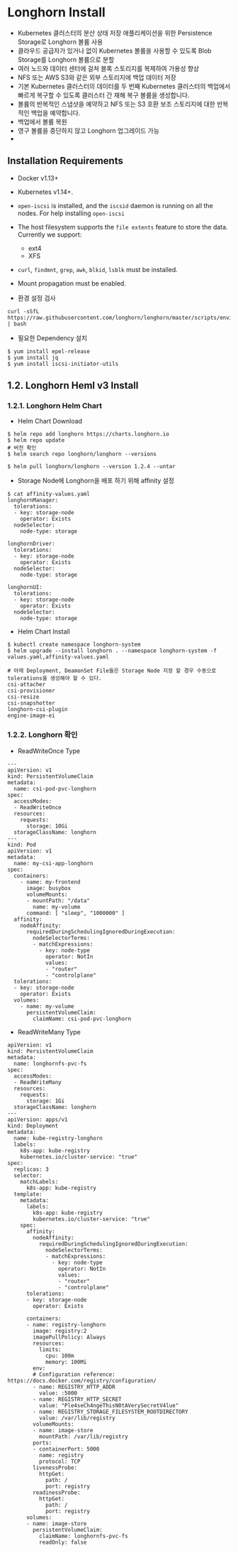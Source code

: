 # Longhorn Install

-   Kubernetes 클러스터의 분산 상태 저장 애플리케이션을 위한 Persistence Storage로 Longhorn 볼륨 사용
-   클라우드 공급자가 있거나 없이 Kubernetes 볼륨을 사용할 수 있도록 Blob Storage를 Longhorn 볼륨으로 분할
-   여러 노드와 데이터 센터에 걸쳐 블록 스토리지를 복제하여 가용성 향상
-   NFS 또는 AWS S3와 같은 외부 스토리지에 백업 데이터 저장
-   기본 Kubernetes 클러스터의 데이터를 두 번째 Kubernetes 클러스터의 백업에서 빠르게 복구할 수 있도록 클러스터 간 재해 복구 볼륨을 생성합니다.
-   볼륨의 반복적인 스냅샷을 예약하고 NFS 또는 S3 호환 보조 스토리지에 대한 반복적인 백업을 예약합니다.
-   백업에서 볼륨 복원
-   영구 볼륨을 중단하지 않고 Longhorn 업그레이드 가능
- 
## Installation Requirements

-   Docker v1.13+
-   Kubernetes v1.14+.
-   `open-iscsi`  is installed, and the  `iscsid`  daemon is running on all the nodes. For help installing  `open-iscsi`
-   The host filesystem supports the  `file extents`  feature to store the data. Currently we support:
    -   ext4
    -   XFS
-   `curl`,  `findmnt`,  `grep`,  `awk`,  `blkid`,  `lsblk`  must be installed.
-   Mount propagation must be enabled.


- 환경 설정 검사

```
curl -sSfL https://raw.githubusercontent.com/longhorn/longhorn/master/scripts/environment_check.sh | bash
```

- 필요한 Dependency 설치

```
$ yum install epel-release
$ yum install jq
$ yum install iscsi-initiator-utils
```

## 1.2. Longhorn Heml v3 Install

### 1.2.1. Longhorn  Helm Chart

- Helm Chart Download

```
$ helm repo add longhorn https://charts.longhorn.io
$ helm repo update
# 버전 확인
$ helm search repo longhorn/longhorn --versions

$ helm pull longhorn/longhorn --version 1.2.4 --untar
```
- Storage Node에 Longhorn을 배포 하기 위해  affinity 설정

```
$ cat affinity-values.yaml
longhornManager:
  tolerations:
  - key: storage-node
    operator: Exists
  nodeSelector:
    node-type: storage

longhornDriver:
  tolerations:
  - key: storage-node
    operator: Exists
  nodeSelector:
    node-type: storage

longhornUI:
  tolerations:
  - key: storage-node
    operator: Exists
  nodeSelector:
    node-type: storage
```


- Helm Chart Install

```
$ kubectl create namespace longhorn-system
$ helm upgrade --install longhorn . --namespace longhorn-system -f values.yaml,affinity-values.yaml

# 아래 Deployment, DeamonSet File들은 Storage Node 지정 할 경우 수동으로 tolerations을 생성해야 할 수 있다.
csi-attacher
csi-provisioner
csi-resize
csi-snapshotter
longhorn-csi-plugin
engine-image-ei
```


### 1.2.2. Longhorn  확인

- ReadWriteOnce Type

```
---
apiVersion: v1
kind: PersistentVolumeClaim
metadata:
  name: csi-pod-pvc-longhorn
spec:
  accessModes:
  - ReadWriteOnce
  resources:
    requests:
      storage: 10Gi
  storageClassName: longhorn
---
kind: Pod
apiVersion: v1
metadata:
  name: my-csi-app-longhorn
spec:
  containers:
    - name: my-frontend
      image: busybox
      volumeMounts:
      - mountPath: "/data"
        name: my-volume
      command: [ "sleep", "1000000" ]
  affinity:
    nodeAffinity:
      requiredDuringSchedulingIgnoredDuringExecution:
        nodeSelectorTerms:
        - matchExpressions:
          - key: node-type
            operator: NotIn
            values:
            - "router"
            - "controlplane"
  tolerations:
  - key: storage-node
    operator: Exists
  volumes:
    - name: my-volume
      persistentVolumeClaim:
        claimName: csi-pod-pvc-longhorn
```

- ReadWriteMany Type

```
apiVersion: v1
kind: PersistentVolumeClaim
metadata:
  name: longhornfs-pvc-fs
spec:
  accessModes:
  - ReadWriteMany
  resources:
    requests:
      storage: 1Gi
  storageClassName: longhorn
---
apiVersion: apps/v1
kind: Deployment
metadata:
  name: kube-registry-longhorn
  labels:
    k8s-app: kube-registry
    kubernetes.io/cluster-service: "true"
spec:
  replicas: 3
  selector:
    matchLabels:
      k8s-app: kube-registry
  template:
    metadata:
      labels:
        k8s-app: kube-registry
        kubernetes.io/cluster-service: "true"
    spec:
      affinity:
        nodeAffinity:
          requiredDuringSchedulingIgnoredDuringExecution:
            nodeSelectorTerms:
            - matchExpressions:
              - key: node-type
                operator: NotIn
                values:
                - "router"
                - "controlplane"
      tolerations:
      - key: storage-node
        operator: Exists

      containers:
      - name: registry-longhorn
        image: registry:2
        imagePullPolicy: Always
        resources:
          limits:
            cpu: 100m
            memory: 100Mi
        env:
        # Configuration reference: https://docs.docker.com/registry/configuration/
        - name: REGISTRY_HTTP_ADDR
          value: :5000
        - name: REGISTRY_HTTP_SECRET
          value: "Ple4seCh4ngeThisN0tAVerySecretV4lue"
        - name: REGISTRY_STORAGE_FILESYSTEM_ROOTDIRECTORY
          value: /var/lib/registry
        volumeMounts:
        - name: image-store
          mountPath: /var/lib/registry
        ports:
        - containerPort: 5000
          name: registry
          protocol: TCP
        livenessProbe:
          httpGet:
            path: /
            port: registry
        readinessProbe:
          httpGet:
            path: /
            port: registry
      volumes:
      - name: image-store
        persistentVolumeClaim:
          claimName: longhornfs-pvc-fs
          readOnly: false
```
